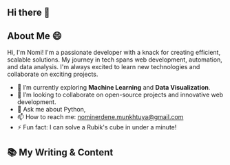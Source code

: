 ## Hi there 👋

## About Me 😄

Hi, I'm Nomi! I'm a passionate developer with a knack for creating efficient, scalable solutions. My journey in tech spans web development, automation, and data analysis. I'm always excited to learn new technologies and collaborate on exciting projects.


- 🌱 I’m currently exploring **Machine Learning** and **Data Visualization**.
- 🤝 I’m looking to collaborate on open-source projects and innovative web development.
- 💬 Ask me about Python, 
- 📫 How to reach me: [nominerdene.munkhtuya@gmail.com](nominerdene.munkhtuya@gmail.com)
- ⚡ Fun fact: I can solve a Rubik's cube in under a minute!

## 📚 My Writing & Content

<!--
**Nominerdene-Munkhtuya/Nominerdene-Munkhtuya** is a ✨ _special_ ✨ repository because its `README.md` (this file) appears on your GitHub profile.

Here are some ideas to get you started:

- 🔭 I’m currently working on ...
- 🌱 I’m currently learning ...
- 👯 I’m looking to collaborate on ...
- 🤔 I’m looking for help with ...
- 💬 Ask me about ...
- 📫 How to reach me: ...
- 😄 Pronouns: ...
- ⚡ Fun fact: ...
-->
